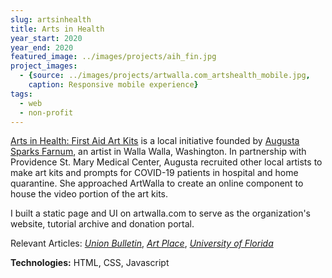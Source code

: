 ```yaml
---
slug: artsinhealth
title: Arts in Health
year_start: 2020
year_end: 2020
featured_image: ../images/projects/aih_fin.jpg
project_images: 
  - {source: ../images/projects/artwalla.com_artshealth_mobile.jpg, 
    caption: Responsive mobile experience}
tags:
  - web
  - non-profit
---
```


[Arts in Health: First Aid Art Kits](https://artwalla.com/artshealth) is a local initiative founded by [Augusta Sparks Farnum](http://augustasparks.com), an artist in Walla Walla, Washington. In partnership with Providence St. Mary Medical Center, Augusta recruited other local artists to make art kits and prompts for COVID-19 patients in hospital and home quarantine. She approached ArtWalla to create an online component to house the video portion of the art kits.

I built a static page and UI on artwalla.com to serve as the organization's website, tutorial archive and donation portal.

Relevant Articles: *[Union Bulletin](https://www.union-bulletin.com/art-kits/article_58215177-5997-5086-bb07-16197bd73431.html)*, *[Art Place](https://www.artplaceamerica.org/blog/first-responder-first-aid-arts-kit)*, *[University of Florida](https://arts.ufl.edu/in-the-loop/news/arts-in-medicine-student-provides-art-kits-to-covid-19-patients/)*

**Technologies:** HTML, CSS, Javascript